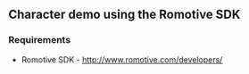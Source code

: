 ## Character demo using the Romotive SDK

### Requirements
* Romotive SDK - http://www.romotive.com/developers/
